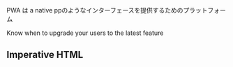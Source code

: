 PWA は a native ppのようなインターフェースを提供するためのプラットフォーム

Know when to upgrade your users to the latest feature

## Imperative HTML

